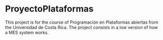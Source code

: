 # ProyectoPlataformas
This project is for the course of Programación en Plataformas abiertas from the Universidad de Costa Rica. The project consists in a low version of how a MES system works.
